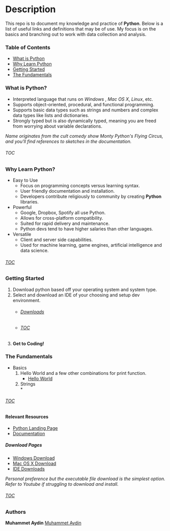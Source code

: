# Description
This repo is to document my knowledge and practice of **Python**. Below is a list of useful links and definitions that may be of use. My focus is on the basics and branching out to work with data collection and analysis. 

### <a id="toc"></a>Table of Contents
   * [What is Python](#what)
   * [Why Learn Python](#why)
   * [Getting Started](#start)
   * [The Fundamentals](#basics)
   
### <a id="what"></a>What is Python?
   * Interpreted language that runs on *Windows* , *Mac OS X*, *Linux*, etc.
   * Supports object-oriented, procedural, and functional programming. 
   * Supports basic data types such as strings and numbers and complex data types like lists and dictionaries.
   * Strongly typed but is also dynamically typed, meaning you are freed from worrying about variable declarations.
   
*Name originates from the cult comedy show Monty Python's Flying Circus, and you'll find references to sketches in the documentation.<br />*
###### [TOC](#toc)

### <a id="why"></a>Why Learn Python?
 * Easy to Use 
   * Focus on programming concepts versus learning syntax.
   * User friendly documentation and installation.
   * Developers contribute religiously to community by creating **Python** libraries.
* Powerful
   * Google, Dropbox, Spotify all use Python.
   * Allows for cross-platform compatibility.
   * Suited for rapid delivery and maintenance. 
   * Python devs tend to have higher salaries than other languages.
* Versatile
   * Client and server side capabilities.
   * Used for machine learning, game engines, artificial intelligence and data science.
    
###### [TOC](#toc)
### <a id="start"></a>Getting Started
1. Download python based off your operating system and system type.
2. Select and download an IDE of your choosing and setup dev environment.
    * ###### [Downloads](#downloads)  
    * ###### [TOC](#toc)
3. **Get to Coding!**

### <a id="basics"></a>The Fundamentals
*  Basics
    1. Hello World and a few other combinations for print function.
        * [Hello World](https://github.com/muhammeta7/Python-Tutorial/blob/main/CourseMaterial/Fundamentals/HelloWorld/helloworld.py) 
    2. Strings      
        * 
        
        
        

###### [TOC](#toc)

#### Relevant Resources
   * [Python Landing Page](https://www.python.org/)
   * [Documentation](https://www.python.org/doc/)
 
 ##### <a id="downloads"></a>Download Pages
   * [Windows Download](https://www.python.org/downloads/windows/)
   * [Mac OS X Download](https://www.python.org/downloads/mac-osx/)
   * [IDE Downloads](https://www.guru99.com/python-ide-code-editor.html)
   
 *Personal preference but the executable file download is the simplest option.*   
 *Refer to Youtube if struggling to download and install.*
   
###### [TOC](#toc)

### Authors
**Muhammet Aydin** [Muhammet Aydin](https://github.com/muhammeta7)
